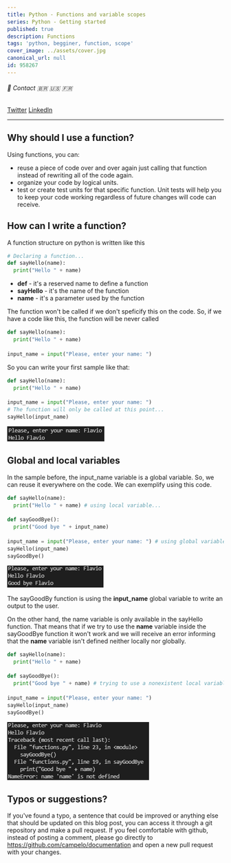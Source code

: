 ```yaml
---
title: Python - Functions and variable scopes
series: Python - Getting started
published: true
description: Functions
tags: 'python, begginer, function, scope'
cover_image: ../assets/cover.jpg
canonical_url: null
id: 958267
---
```


###### :postbox: Contact :brazil: :us: :fr:

[Twitter](https://twitter.com/campelo87)
[LinkedIn](https://www.linkedin.com/in/flavio-campelo/?locale=en_US)

---

## Why should I use a function?

Using functions, you can:
- reuse a piece of code over and over again just calling that function instead of rewriting all of the code again.
- organize your code by logical units.
- test or create test units for that specific function. Unit tests will help you to keep your code working regardless of future changes will code can receive.

## How can I write a function?

A function structure on python is written like this

```python
# Declaring a function...
def sayHello(name):
  print("Hello " + name)
```

- **def** - it's a reserved name to define a function
- **sayHello** - it's the name of the function
- **name** - it's a parameter used by the function

The function won't be called if we don't speficify this on the code. So, if we have a code like this, the function will be never called

```python
def sayHello(name):
  print("Hello " + name)

input_name = input("Please, enter your name: ")
```

So you can write your first sample like that:

```python
def sayHello(name):
  print("Hello " + name)

input_name = input("Please, enter your name: ")
# The function will only be called at this point...
sayHello(input_name)
```

![Image 1](./assets/img1.png)

## Global and local variables

In the sample before, the input_name variable is a global variable. So, we can reuse it everywhere on the code. We can exemplify using this code.

```python
def sayHello(name):
  print("Hello " + name) # using local variable...

def sayGoodBye():
  print("Good bye " + input_name)

input_name = input("Please, enter your name: ") # using global variable...
sayHello(input_name)
sayGoodBye()
```

![Image 2](./assets/img2.png)

The sayGoodBy function is using the **input_name** global variable to write an output to the user.

On the other hand, the name variable is only available in the sayHello function. That means that if we try to use the **name** variable inside the sayGoodBye function it won't work and we will receive an error informing that the **name** variable isn't defined neither locally nor globally.

```python
def sayHello(name):
  print("Hello " + name)

def sayGoodBye():
  print("Good bye " + name) # trying to use a nonexistent local variable...

input_name = input("Please, enter your name: ")
sayHello(input_name)
sayGoodBye()
```

![Image 3](./assets/img3.png)

## Typos or suggestions?

If you've found a typo, a sentence that could be improved or anything else that should be updated on this blog post, you can access it through a git repository and make a pull request. If you feel comfortable with github, instead of posting a comment, please go directly to https://github.com/campelo/documentation and open a new pull request with your changes.